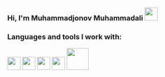 ###  Hi, I'm Muhammadjonov Muhammadali <img src="https://media.giphy.com/media/hvRJCLFzcasrR4ia7z/giphy.gif" width = "30px"> <br/>
### Languages and tools I work with:
<code><img src="https://upload.wikimedia.org/wikipedia/commons/thumb/8/82/Devicon-html5-plain.svg/1200px-Devicon-html5-plain.svg.png" height = "30px"></code>
<code><img src="https://luxe-host.ru/wp-content/uploads/3/1/6/316df50bcf36dccbe19dd219abf85b16.png" width = "30px"></code>
<code><img src="https://logos-download.com/wp-content/uploads/2016/09/Sass_logo.png" width = "30px"></code>
<code><img src="https://upload.wikimedia.org/wikipedia/commons/thumb/b/b2/Bootstrap_logo.svg/1200px-Bootstrap_logo.svg.png" width = "30px"></code>
<code><img src="https://cdn.freebiesupply.com/logos/large/2x/php-1-logo-png-transparent.png" width = "50px"></code>

